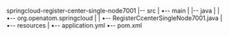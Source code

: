 springcloud-register-center-single-node7001
|-- src
|   •-- main
|       |-- java
|       |   •-- org.openatom.springcloud
|       |       •-- RegisterCcenterSingleNode7001.java
|       •-- resources
|           •-- application.yml
•-- pom.xml

